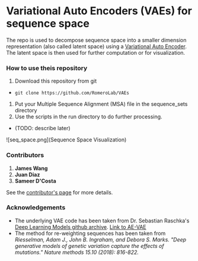 # Variational Auto Encoders (VAEs) for sequence space

The repo is used to decompose sequence space into a smaller dimension
representation (also called latent space) using a [Variational Auto
Encoder](https://en.wikipedia.org/wiki/Autoencoder#Variational_autoencoder_.28VAE.29).
The latent space is then used for further computation or for visualization.

### How to use theis repository
1. Download this repository from git
  * ```git clone https://github.com/RomeroLab/VAEs```
1. Put your Multiple Sequence Alignment (MSA) file in the sequence_sets directory
1. Use the scripts in the run directory to do further processing.
  * (TODO: describe later)

![seq_space.png](Sequence Space Visualization)

### Contributors
1. **James Wang** 
1. **Juan Diaz** 
1. **Sameer D'Costa** 

See the [contributor's page](https://github.com/RomeroLab/VAEs/graphs/contributors) for more details. 


### Acknowledgements
* The underlying VAE code has been taken from Dr. Sebastian Raschka's [Deep Learning Models github archive](https://github.com/rasbt/deeplearning-models). [Link to AE-VAE](https://github.com/rasbt/deeplearning-models/blob/master/pytorch_ipynb/autoencoder/ae-var.ipynb)
* The method for re-weighting sequences has been taken from *Riesselman, Adam J., John B. Ingraham, and Debora S. Marks. "Deep generative models of genetic variation capture the effects of mutations." Nature methods 15.10 (2018): 816-822.*

